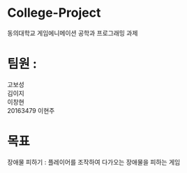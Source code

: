 # College-Project
동의대학교 게임에니메이션 공학과 프로그래밍 과제
# 팀원 :
고보성  
김이지  
이창현  
20163479 이현주
# 목표
장애물 피하기 : 플레이어를 조작하여 다가오는 장애물을 피하는 게임
